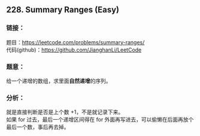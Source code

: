 ## 228. Summary Ranges (Easy)

### **链接**：
题目：https://leetcode.com/problems/summary-ranges/  
代码(github)：https://github.com/JianghanLi/LeetCode

### **题意**：

给一个递增的数组，求里面**自然递增**的序列。

### **分析**：

就是直接判断是否是上个数 +1，不是就记录下来。  
如果 for 过去，最后一个递增区间得在 for 外面再写进去，可以偷懒在后面再放个最后一个数，事后再去掉。

